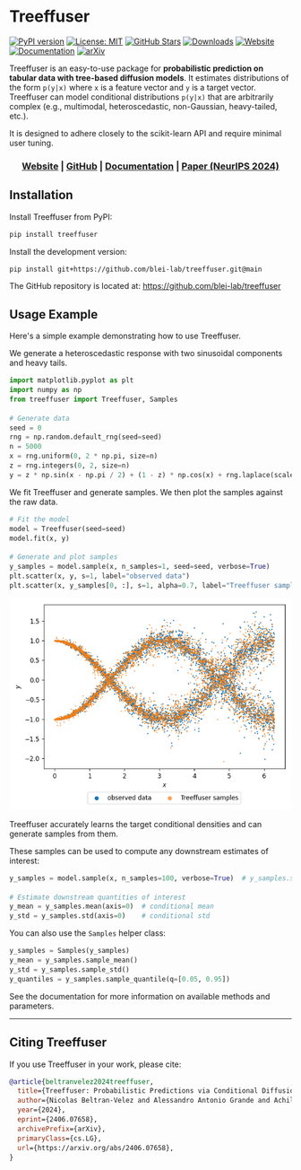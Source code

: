 
# Treeffuser

[![PyPI version](https://badge.fury.io/py/treeffuser.svg)](https://badge.fury.io/py/treeffuser)
[![License: MIT](https://img.shields.io/badge/License-MIT-green.svg)](https://opensource.org/licenses/MIT)
[![GitHub Stars](https://img.shields.io/github/stars/blei-lab/treeffuser?style=flat&logo=GitHub)](https://github.com/blei-lab/treeffuser/stargazers)
[![Downloads](https://static.pepy.tech/badge/treeffuser)](https://pepy.tech/project/treeffuser/)
[![Website](https://img.shields.io/badge/website-visit-blue?label=website)](https://blei-lab.github.io/treeffuser/)
[![Documentation](https://img.shields.io/badge/docs-passing-green)](https://blei-lab.github.io/treeffuser/docs/getting-started.html)
[![arXiv](https://img.shields.io/badge/arXiv-2406.07658-red)](https://arxiv.org/abs/2406.07658)

Treeffuser is an easy-to-use package for **probabilistic prediction on tabular data with tree-based diffusion models**.
It estimates distributions of the form `p(y|x)` where `x` is a feature vector and `y` is a target vector.
Treeffuser can model conditional distributions `p(y|x)` that are arbitrarily complex (e.g., multimodal, heteroscedastic, non-Gaussian, heavy-tailed, etc.).

It is designed to adhere closely to the scikit-learn API and require minimal user tuning.

<h3 align="center">
        <b><a href="https://blei-lab.github.io/treeffuser/">Website</a></b> |
        <b><a href="https://github.com/blei-lab/treeffuser/">GitHub</a></b> |
        <b><a href="https://blei-lab.github.io/treeffuser/docs/getting-started.html">Documentation</a></b> |
        <b><a href="https://arxiv.org/abs/2406.07658">Paper (NeurIPS 2024)</a></b>
</h3>


## Installation

Install Treeffuser from PyPI:

```bash
pip install treeffuser
```

Install the development version:

```bash
pip install git+https://github.com/blei-lab/treeffuser.git@main
```

The GitHub repository is located at: https://github.com/blei-lab/treeffuser


## Usage Example

Here's a simple example demonstrating how to use Treeffuser.

We generate a heteroscedastic response with two sinusoidal components and heavy tails.

```python
import matplotlib.pyplot as plt
import numpy as np
from treeffuser import Treeffuser, Samples

# Generate data
seed = 0
rng = np.random.default_rng(seed=seed)
n = 5000
x = rng.uniform(0, 2 * np.pi, size=n)
z = rng.integers(0, 2, size=n)
y = z * np.sin(x - np.pi / 2) + (1 - z) * np.cos(x) + rng.laplace(scale=x / 30, size=n)
```

We fit Treeffuser and generate samples. We then plot the samples against the raw data.

```python
# Fit the model
model = Treeffuser(seed=seed)
model.fit(x, y)

# Generate and plot samples
y_samples = model.sample(x, n_samples=1, seed=seed, verbose=True)
plt.scatter(x, y, s=1, label="observed data")
plt.scatter(x, y_samples[0, :], s=1, alpha=0.7, label="Treeffuser samples")
```

![Treeffuser on heteroscedastic data](README_example.png)

Treeffuser accurately learns the target conditional densities and can generate samples from them.

These samples can be used to compute any downstream estimates of interest:

```python
y_samples = model.sample(x, n_samples=100, verbose=True)  # y_samples.shape[0] is 100

# Estimate downstream quantities of interest
y_mean = y_samples.mean(axis=0)  # conditional mean
y_std = y_samples.std(axis=0)    # conditional std
```

You can also use the `Samples` helper class:

```python
y_samples = Samples(y_samples)
y_mean = y_samples.sample_mean()
y_std = y_samples.sample_std()
y_quantiles = y_samples.sample_quantile(q=[0.05, 0.95])
```

See the documentation for more information on available methods and parameters.

---

## Citing Treeffuser

If you use Treeffuser in your work, please cite:

```bibtex
@article{beltranvelez2024treeffuser,
  title={Treeffuser: Probabilistic Predictions via Conditional Diffusions with Gradient-Boosted Trees},
  author={Nicolas Beltran-Velez and Alessandro Antonio Grande and Achille Nazaret and Alp Kucukelbir and David Blei},
  year={2024},
  eprint={2406.07658},
  archivePrefix={arXiv},
  primaryClass={cs.LG},
  url={https://arxiv.org/abs/2406.07658},
}
```
